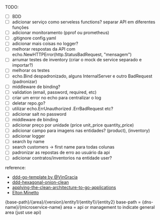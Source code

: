 TODO:

 - [ ] BDD
 - [ ] adicionar serviço como serveless functions? separar API em diferentes funções
 - [ ] adicionar monitoramento (pprof ou prometheus)
 - [ ] .gitignore config.yaml
 - [ ] adicionar mais coisas no logger?
 - [ ] melhorar respostas da API com echo.NewHTTPError(http.StatusBadRequest, "mensagem")
 - [ ] arrumar testes de inventory (criar o mock de service separado e importar?)
 - [ ] melhorar os testes
 - [ ] echo.Bind despadronizado, alguns InternalServer e outro BadRequest (padronizar)
 - [ ] middleware de binding?
 - [ ] validation (email, password, required, etc)
 - [ ] criar um error no echo para centralizar o log
 - [ ] deletar repo.go?
 - [ ] utilizar echo.ErrUnauthorized .ErrBadRequest etc?
 - [ ] adicionar salt no password
 - [ ] middleware de binding
 - [ ] adicionar preço por unidade (price unit_price quantity_price)
 - [ ] adicionar campo para imagens nas entidades? (product), (inventory)
 - [ ] adicionar logger
 - [ ] search by name
 - [ ] search customers -> first name para todas colunas
 - [ ] padronizar as repostas de erro ao usuário da api
 - [ ] adicionar contratos/inventorios na entidade user?

reference:
 - [ddd-go-template by @VinGracia](https://github.com/VinGarcia/ddd-go-template/blob/master/v2-domain-adapters-and-helpers)
 - [ddd-hexagonal-onion-clean](https://herbertograca.com/2017/11/16/explicit-architecture-01-ddd-hexagonal-onion-clean-cqrs-how-i-put-it-all-together/)
 - [applying-the-clean-architecture-to-go-applications](https://manuel.kiessling.net/2012/09/28/applying-the-clean-architecture-to-go-applications/)
 - [Elton Minetto](https://eltonminetto.dev/post/2020-06-29-clean-architecture-2anos-depois/)


 {base-path}/{area}/{version}/entity1/{entity1}/{entity2}
 base-path = {dns-name}/{microservice-name}
 area = api or management to indicate general area (just use api)
